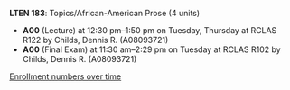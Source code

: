 **LTEN 183**: Topics/African-American Prose (4 units)

- **A00** (Lecture) at 12:30 pm–1:50 pm on Tuesday, Thursday at RCLAS R122 by Childs, Dennis R. (A08093721)
- **A00** (Final Exam) at 11:30 am–2:29 pm on Tuesday at RCLAS R102 by Childs, Dennis R. (A08093721)

[Enrollment numbers over time](./LTEN183.tsv)
